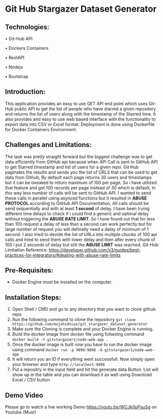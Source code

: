 # Git Hub Stargazer Dataset Generator

## Technologies:

•	Git-Hub API

•	Dockers Containers

•	RestAPI

•	Nodejs

•	Bootstrap


## Introduction:

This application provides an easy to use GET API end point which uses Git-Hub public API to get the list of people who have starred a given repository and returns the list of users along with the timestamp of the Starred time. It also provides and easy to use web based interface with the functionality to export data into CSV or Excel format. Deployment is done using Dockerfile for Docker Containers Environment.



## Challenges and Limitations:

The task was pretty straight forward but the biggest challenge was to get data efficiently from GitHub api because when API Call is sent to GitHub API to get Starred timestamp and list of users for a given repo. Git Hub paginates the results and sends you the list of URLS that can be used to get data from Github, By default each page returns 30 users and timestamps but it can be tweaked to return maximum of 100 per page. So i have utilized that feature and got 100 records per page instead of 30 which is default, In this way less number of calls will be sent to GitHub API.
I wanted to send these calls in perallel using asynced functions but it resulted in **ABUSE PROTOCOL** according to GitHub API Documentation, All calls should be send sequentially
and with at least **1 second** of delay. I have been trying different time delays to check if i could find a generic and optimal delay without triggering the **ABUSE RATE LIMIT**. So i have found out that for less than 100 request a delay of less than a second can work perfectly but for large number of request you will definatly need a delay of minimum of 1 second. I also tried to devide the list of URLs into multiple chunks of 100 api calls and tried to send them with lower delay and then after every chunk of 100 i put 2 seconds of delay but still the **ABUSE LIMIT** was reached. 
Git-Hub Limitation Reference: https://developer.github.com/v3/guides/best-practices-for-integrators/#dealing-with-abuse-rate-limits


## Pre-Requisites:
- Docker Engine must be installed on the computer.

## Installation Steps:

1. Open Shell / CMD and go to any directory that you want to clone github repo
2. Run the following command to clone the repository `git clone https://github.com/mujahidniaz/git_stargazer_dataset_generator`	
3. Make sure the Cloning is complete and your Docker Engine is running.
4. Build the docker image from docker file using follwoing command `docker build -t gitstargazer1/node-web-app .`
5. Once the docker image is built now you have to run the docker image using command `docker run -p 9898:9898 -d gitstargazer1/node-web-app`
6. It will return you an ID if everything went successfull. Now simply open your browser and type `http://localhost:9898`
7. Put a repositry in the input field and hit the generate data Button. List will show up in the table and you can download it as well using Download Excel / CSV button

## Demo Video 
   Please go to watch a live working Demo https://youtu.be/WCJk0pPsuSg on Youtube (Must)
